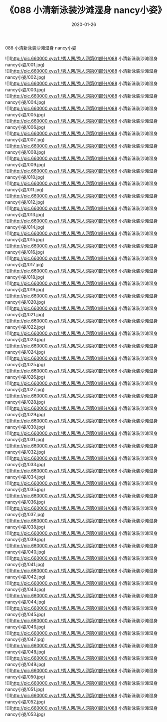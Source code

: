 ﻿---
layout: post
title:  《088 小清新泳装沙滩湿身 nancy小姿》
date:   2020-01-26
img: http://pic.660000.xyz/1:/秀人网/秀人网第01部分/088 小清新泳装沙滩湿身 nancy小姿/000.jpg
categories: [美女, 清纯, 唯美]
---

088 小清新泳装沙滩湿身 nancy小姿

  ![](http://pic.660000.xyz/1:/秀人网/秀人网第01部分/088 小清新泳装沙滩湿身 nancy小姿/001.jpg) <br> ![](http://pic.660000.xyz/1:/秀人网/秀人网第01部分/088 小清新泳装沙滩湿身 nancy小姿/002.jpg) <br> ![](http://pic.660000.xyz/1:/秀人网/秀人网第01部分/088 小清新泳装沙滩湿身 nancy小姿/003.jpg) <br> ![](http://pic.660000.xyz/1:/秀人网/秀人网第01部分/088 小清新泳装沙滩湿身 nancy小姿/004.jpg) <br> ![](http://pic.660000.xyz/1:/秀人网/秀人网第01部分/088 小清新泳装沙滩湿身 nancy小姿/005.jpg) <br> ![](http://pic.660000.xyz/1:/秀人网/秀人网第01部分/088 小清新泳装沙滩湿身 nancy小姿/006.jpg) <br> ![](http://pic.660000.xyz/1:/秀人网/秀人网第01部分/088 小清新泳装沙滩湿身 nancy小姿/007.jpg) <br> ![](http://pic.660000.xyz/1:/秀人网/秀人网第01部分/088 小清新泳装沙滩湿身 nancy小姿/008.jpg) <br> ![](http://pic.660000.xyz/1:/秀人网/秀人网第01部分/088 小清新泳装沙滩湿身 nancy小姿/009.jpg) <br> ![](http://pic.660000.xyz/1:/秀人网/秀人网第01部分/088 小清新泳装沙滩湿身 nancy小姿/010.jpg) <br> ![](http://pic.660000.xyz/1:/秀人网/秀人网第01部分/088 小清新泳装沙滩湿身 nancy小姿/011.jpg) <br> ![](http://pic.660000.xyz/1:/秀人网/秀人网第01部分/088 小清新泳装沙滩湿身 nancy小姿/012.jpg) <br> ![](http://pic.660000.xyz/1:/秀人网/秀人网第01部分/088 小清新泳装沙滩湿身 nancy小姿/013.jpg) <br> ![](http://pic.660000.xyz/1:/秀人网/秀人网第01部分/088 小清新泳装沙滩湿身 nancy小姿/014.jpg) <br> ![](http://pic.660000.xyz/1:/秀人网/秀人网第01部分/088 小清新泳装沙滩湿身 nancy小姿/015.jpg) <br> ![](http://pic.660000.xyz/1:/秀人网/秀人网第01部分/088 小清新泳装沙滩湿身 nancy小姿/016.jpg) <br> ![](http://pic.660000.xyz/1:/秀人网/秀人网第01部分/088 小清新泳装沙滩湿身 nancy小姿/017.jpg) <br> ![](http://pic.660000.xyz/1:/秀人网/秀人网第01部分/088 小清新泳装沙滩湿身 nancy小姿/018.jpg) <br> ![](http://pic.660000.xyz/1:/秀人网/秀人网第01部分/088 小清新泳装沙滩湿身 nancy小姿/019.jpg) <br> ![](http://pic.660000.xyz/1:/秀人网/秀人网第01部分/088 小清新泳装沙滩湿身 nancy小姿/020.jpg) <br> ![](http://pic.660000.xyz/1:/秀人网/秀人网第01部分/088 小清新泳装沙滩湿身 nancy小姿/021.jpg) <br> ![](http://pic.660000.xyz/1:/秀人网/秀人网第01部分/088 小清新泳装沙滩湿身 nancy小姿/022.jpg) <br> ![](http://pic.660000.xyz/1:/秀人网/秀人网第01部分/088 小清新泳装沙滩湿身 nancy小姿/023.jpg) <br> ![](http://pic.660000.xyz/1:/秀人网/秀人网第01部分/088 小清新泳装沙滩湿身 nancy小姿/024.jpg) <br> ![](http://pic.660000.xyz/1:/秀人网/秀人网第01部分/088 小清新泳装沙滩湿身 nancy小姿/025.jpg) <br> ![](http://pic.660000.xyz/1:/秀人网/秀人网第01部分/088 小清新泳装沙滩湿身 nancy小姿/026.jpg) <br> ![](http://pic.660000.xyz/1:/秀人网/秀人网第01部分/088 小清新泳装沙滩湿身 nancy小姿/027.jpg) <br> ![](http://pic.660000.xyz/1:/秀人网/秀人网第01部分/088 小清新泳装沙滩湿身 nancy小姿/028.jpg) <br> ![](http://pic.660000.xyz/1:/秀人网/秀人网第01部分/088 小清新泳装沙滩湿身 nancy小姿/029.jpg) <br> ![](http://pic.660000.xyz/1:/秀人网/秀人网第01部分/088 小清新泳装沙滩湿身 nancy小姿/030.jpg) <br> ![](http://pic.660000.xyz/1:/秀人网/秀人网第01部分/088 小清新泳装沙滩湿身 nancy小姿/031.jpg) <br> ![](http://pic.660000.xyz/1:/秀人网/秀人网第01部分/088 小清新泳装沙滩湿身 nancy小姿/032.jpg) <br> ![](http://pic.660000.xyz/1:/秀人网/秀人网第01部分/088 小清新泳装沙滩湿身 nancy小姿/033.jpg) <br> ![](http://pic.660000.xyz/1:/秀人网/秀人网第01部分/088 小清新泳装沙滩湿身 nancy小姿/034.jpg) <br> ![](http://pic.660000.xyz/1:/秀人网/秀人网第01部分/088 小清新泳装沙滩湿身 nancy小姿/035.jpg) <br> ![](http://pic.660000.xyz/1:/秀人网/秀人网第01部分/088 小清新泳装沙滩湿身 nancy小姿/036.jpg) <br> ![](http://pic.660000.xyz/1:/秀人网/秀人网第01部分/088 小清新泳装沙滩湿身 nancy小姿/037.jpg) <br> ![](http://pic.660000.xyz/1:/秀人网/秀人网第01部分/088 小清新泳装沙滩湿身 nancy小姿/038.jpg) <br> ![](http://pic.660000.xyz/1:/秀人网/秀人网第01部分/088 小清新泳装沙滩湿身 nancy小姿/039.jpg) <br> ![](http://pic.660000.xyz/1:/秀人网/秀人网第01部分/088 小清新泳装沙滩湿身 nancy小姿/040.jpg) <br> ![](http://pic.660000.xyz/1:/秀人网/秀人网第01部分/088 小清新泳装沙滩湿身 nancy小姿/041.jpg) <br> ![](http://pic.660000.xyz/1:/秀人网/秀人网第01部分/088 小清新泳装沙滩湿身 nancy小姿/042.jpg) <br> ![](http://pic.660000.xyz/1:/秀人网/秀人网第01部分/088 小清新泳装沙滩湿身 nancy小姿/043.jpg) <br> ![](http://pic.660000.xyz/1:/秀人网/秀人网第01部分/088 小清新泳装沙滩湿身 nancy小姿/044.jpg) <br> ![](http://pic.660000.xyz/1:/秀人网/秀人网第01部分/088 小清新泳装沙滩湿身 nancy小姿/045.jpg) <br> ![](http://pic.660000.xyz/1:/秀人网/秀人网第01部分/088 小清新泳装沙滩湿身 nancy小姿/046.jpg) <br> ![](http://pic.660000.xyz/1:/秀人网/秀人网第01部分/088 小清新泳装沙滩湿身 nancy小姿/047.jpg) <br> ![](http://pic.660000.xyz/1:/秀人网/秀人网第01部分/088 小清新泳装沙滩湿身 nancy小姿/048.jpg) <br> ![](http://pic.660000.xyz/1:/秀人网/秀人网第01部分/088 小清新泳装沙滩湿身 nancy小姿/049.jpg) <br> ![](http://pic.660000.xyz/1:/秀人网/秀人网第01部分/088 小清新泳装沙滩湿身 nancy小姿/050.jpg) <br> ![](http://pic.660000.xyz/1:/秀人网/秀人网第01部分/088 小清新泳装沙滩湿身 nancy小姿/051.jpg) <br> ![](http://pic.660000.xyz/1:/秀人网/秀人网第01部分/088 小清新泳装沙滩湿身 nancy小姿/052.jpg) <br> ![](http://pic.660000.xyz/1:/秀人网/秀人网第01部分/088 小清新泳装沙滩湿身 nancy小姿/053.jpg) <br>